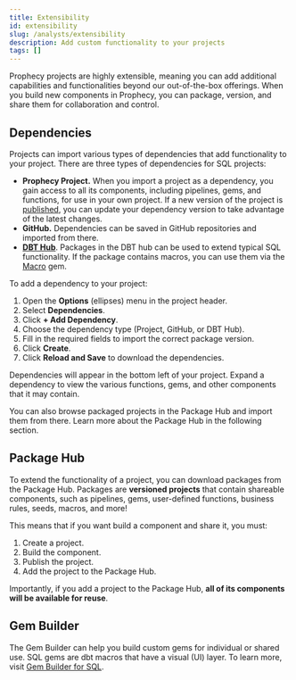 ```yaml
---
title: Extensibility
id: extensibility
slug: /analysts/extensibility
description: Add custom functionality to your projects
tags: []
---
```


Prophecy projects are highly extensible, meaning you can add additional capabilities and functionalities beyond our out-of-the-box offerings. When you build new components in Prophecy, you can package, version, and share them for collaboration and control.

## Dependencies

Projects can import various types of dependencies that add functionality to your project. There are three types of dependencies for SQL projects:

- **Prophecy Project.** When you import a project as a dependency, you gain access to all its components, including pipelines, gems, and functions, for use in your own project. If a new version of the project is [published](docs/analysts/version-control/version-control.md), you can update your dependency version to take advantage of the latest changes.
- **GitHub.** Dependencies can be saved in GitHub repositories and imported from there.
- **[DBT Hub](https://hub.getdbt.com/)**. Packages in the DBT hub can be used to extend typical SQL functionality. If the package contains macros, you can use them via the [Macro](docs/analysts/development/gems/custom/macro.md) gem.

To add a dependency to your project:

1. Open the **Options** (ellipses) menu in the project header.
1. Select **Dependencies**.
1. Click **+ Add Dependency**.
1. Choose the dependency type (Project, GitHub, or DBT Hub).
1. Fill in the required fields to import the correct package version.
1. Click **Create**.
1. Click **Reload and Save** to download the dependencies.

Dependencies will appear in the bottom left of your project. Expand a dependency to view the various functions, gems, and other components that it may contain.

<!-- ![Project dependencies](img/sql-project-dependencies.png) -->

You can also browse packaged projects in the Package Hub and import them from there. Learn more about the Package Hub in the following section.

## Package Hub

To extend the functionality of a project, you can download packages from the Package Hub. Packages are **versioned projects** that contain shareable components, such as pipelines, gems, user-defined functions, business rules, seeds, macros, and more!

This means that if you want build a component and share it, you must:

1. Create a project.
1. Build the component.
1. Publish the project.
1. Add the project to the Package Hub.

Importantly, if you add a project to the Package Hub, **all of its components will be available for reuse**.

## Gem Builder

The Gem Builder can help you build custom gems for individual or shared use. SQL gems are dbt macros that have a visual (UI) layer. To learn more, visit [Gem Builder for SQL](/analysts/gem-builder).
